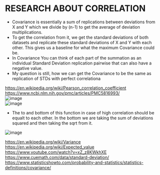 # RESEARCH ABOUT CORRELATION 

+ Covariance is essentially a sum of replications between deviations from X and Y which we divide by (n-1) to get the average of deviation multiplications.
+ To get the correlation from it, we get the standard deviations of both datasets and replicate these standard deviations of X and Y with each other. This gives us a baseline for what the maximum Covariance could be. 
+ In Covariance You can think of each part of the summation as an individual Standard Deviation replication pairwise that can also have a negative value. 
+ My question is still, how we can get the Covariance to be the same as replication of STDs with perfect correlationa

https://en.wikipedia.org/wiki/Pearson_correlation_coefficient   
https://www.ncbi.nlm.nih.gov/pmc/articles/PMC5816993/   
![image](https://user-images.githubusercontent.com/21141607/166409240-fcd44cb6-a1f3-46c8-accf-0e49aabcb732.png)   
![image](https://user-images.githubusercontent.com/21141607/166409333-7d15f951-0775-4b00-bd30-575dc66bf8bd.png)   

+ The to and bottom of this function in case of high correlation should be equalt to each other. In the bottom we are taking the sum of deviations squared and then taking the sqrt from it.  

![image](https://user-images.githubusercontent.com/21141607/166674250-2532729a-461c-43a5-893d-cde051500a3b.png)

https://en.wikipedia.org/wiki/Variance   
https://en.wikipedia.org/wiki/Expected_value   
https://www.youtube.com/watch?v=xZ_z8KWkhXE   
https://www.cuemath.com/data/standard-deviation/   
https://www.statisticshowto.com/probability-and-statistics/statistics-definitions/covariance/   
